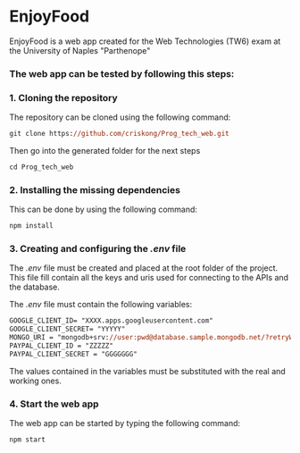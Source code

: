 # EnjoyFood

EnjoyFood is a web app created for the Web Technologies (TW6) exam at the University of Naples "Parthenope"

### The web app can be tested by following this steps:

### 1. Cloning the repository

The repository can be cloned using the following command:

```ps
git clone https://github.com/criskong/Prog_tech_web.git
```

Then go into the generated folder for the next steps

```ps
cd Prog_tech_web
```

### 2. Installing the missing dependencies
    
This can be done by using the following command:

```ps
npm install
```

### 3. Creating and configuring the *.env* file

The *.env* file must be created and placed at the root folder of the project.
This file fill contain all the keys and uris used for connecting to the APIs and the database.

The *.env* file must contain the following variables:

```ps
GOOGLE_CLIENT_ID= "XXXX.apps.googleusercontent.com"
GOOGLE_CLIENT_SECRET= "YYYYY"
MONGO_URI = "mongodb+srv://user:pwd@database.sample.mongodb.net/?retryWrites=true&w=majority"
PAYPAL_CLIENT_ID = "ZZZZZ"
PAYPAL_CLIENT_SECRET = "GGGGGGG"
```
The values contained in the variables must be substituted with the real and working ones.

### 4. Start the web app

The web app can be started by typing the following command:

```ps
npm start
```
    
    
